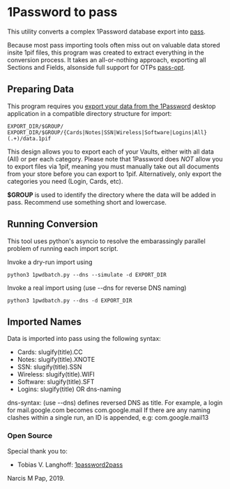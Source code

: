 # 1Password to pass
This utility converts a complex 1Password database export into [pass](https://www.passwordstore.org/).

Because most pass importing tools often miss out on valuable data stored insite 1pif files, this program 
was created to extract everything in the conversion process. It takes an all-or-nothing approach, 
exporting all Sections and Fields, alsonside full support for OTPs [pass-opt](https://github.com/tadfisher/pass-otp).

## Preparing Data
This program requires you [export your data from the 1Password](https://support.1password.com/export/) desktop application 
in a compatible directory structure for import:

    EXPORT_DIR/$GROUP/
    EXPORT_DIR/$GROUP/{Cards|Notes|SSN|Wireless|Software|Logins|All} (.+)/data.1pif

This design allows you to export each of your Vaults, either with all data (All) or per each category. 
Please note that 1Password does *NOT* allow you to export files via 1pif, meaning you must manually 
take out all documents from your store before you can export to 1pif. Alternatively, only export the 
categories you need (Login, Cards, etc).  

**$GROUP** is used to identify the directory where the data will be added in pass. Recommend use something short and lowercase.

## Running Conversion
This tool uses python's asyncio to resolve the embarassingly parallel problem of running each import script.

Invoke a dry-run import using

    python3 1pwdbatch.py --dns --simulate -d EXPORT_DIR

Invoke a real import using (use --dns for reverse DNS naming)

    python3 1pwdbatch.py --dns -d EXPORT_DIR

## Imported Names
Data is imported into pass using the following syntax:

* Cards: slugify(title).CC
* Notes: slugify(title).XNOTE
* SSN: slugify(title).SSN
* Wireless: slugify(title).WIFI
* Software: slugify(title).SFT
* Logins: slugify(title) OR dns-naming

dns-syntax: (use --dns) defines reversed DNS as title. For example, a login for mail.google.com becomes com.google.mail
If there are any naming clashes within a single run, an ID is appended, e.g: com.google.mail13

### Open Source
Special thank you to:
* Tobias V. Langhoff: [1password2pass](https://github.com/tobiasvl/1password2pass)

Narcis M Pap, 2019.